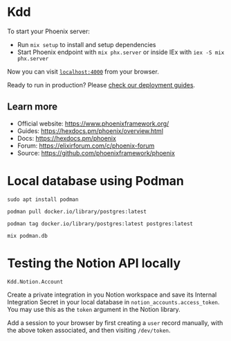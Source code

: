 # Kdd

To start your Phoenix server:

  * Run `mix setup` to install and setup dependencies
  * Start Phoenix endpoint with `mix phx.server` or inside IEx with `iex -S mix phx.server`

Now you can visit [`localhost:4000`](http://localhost:4000) from your browser.

Ready to run in production? Please [check our deployment guides](https://hexdocs.pm/phoenix/deployment.html).

## Learn more

  * Official website: https://www.phoenixframework.org/
  * Guides: https://hexdocs.pm/phoenix/overview.html
  * Docs: https://hexdocs.pm/phoenix
  * Forum: https://elixirforum.com/c/phoenix-forum
  * Source: https://github.com/phoenixframework/phoenix

# Local database using Podman 

`sudo apt install podman` 

`podman pull docker.io/library/postgres:latest` 

`podman tag docker.io/library/postgres:latest postgres:latest`

`mix podman.db`

# Testing the Notion API locally

`Kdd.Notion.Account` 

Create a private integration in you Notion workspace and save its Internal Integration Secret in your local database in `notion_accounts.access_token`. 
You may use this as the `token` argument in the Notion library. 

Add a session to your browser by first creating a `user` record manually, with the above token associated, and then visiting `/dev/token`.
